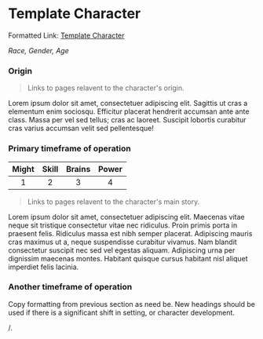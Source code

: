 # Template Character
Formatted Link: [Template Character](Meta📄TemplateCharacter.md)

*Race, Gender, Age*

### Origin

> Links to pages relavent to the character's origin.

Lorem ipsum dolor sit amet, consectetuer adipiscing elit. Sagittis ut cras a elementum enim sociosqu. Efficitur placerat hendrerit accumsan ante ante class. Massa per vel sed tellus; cras ac laoreet. Suscipit lobortis curabitur cras varius accumsan velit sed pellentesque!

### Primary timeframe of operation

| Might | Skill | Brains | Power |
|:-----:|:-----:|:------:|:-----:|
|   1   |   2   |   3    |   4   |

> Links to pages relavent to the character's main story.

Lorem ipsum dolor sit amet, consectetuer adipiscing elit. Maecenas vitae neque sit tristique consectetur vitae nec ridiculus. Proin primis porta in praesent felis. Ridiculus massa est nibh semper placerat. Adipiscing mauris cras maximus ut a, neque suspendisse curabitur vivamus. Nam blandit consectetur suscipit nec sed vel egestas aliquam. Adipiscing urna per dignissim maecenas montes. Habitant quisque cursus habitant nisl aliquet imperdiet felis lacinia.

### Another timeframe of operation

Copy formatting from previous section as need be. New headings should be used if there is a significant shift in setting, or character development.

/.